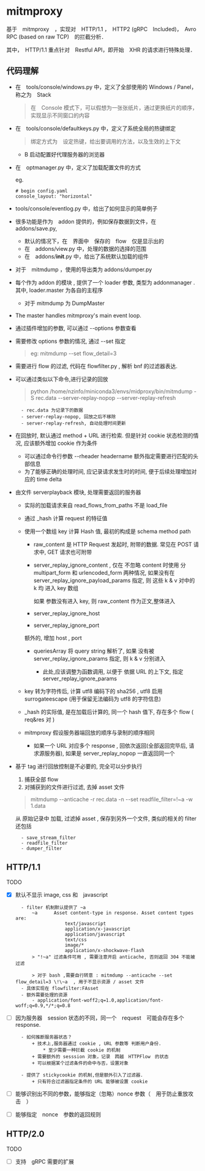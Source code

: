 # mitmproxy

基于　mitmproxy　，实现对　HTTP/1.1 ，　HTTP2 (gRPC　Included)，　Avro RPC (based on raw TCP)　的拦截分析．

其中，　HTTP/1.1 重点针对　Restful API，即开始　XHR 的请求进行特殊处理．

## 代码理解

- 在　tools/console/windows.py 中，定义了全部使用的 Windows / Panel，称之为　Stack

    > 在　Console 模式下，可以假想为一张张纸片，通过更换纸片的顺序，实现显示不同窗口的内容

- 在　tools/console/defaultkeys.py 中，定义了系统全局的热键绑定

    > 绑定方式为　设定热键，给出要调用的方法，以及生效的上下文

    - B 启动配置好代理服务器的浏览器

- 在　optmanager.py 中，定义了加载配置文件的方式

    eg. 

    ```
    # begin config.yaml 
    console_layout: "horizontal"
    ```
- tools/console/eventlog.py 中，给出了如何显示的简单例子

- 很多功能是作为　addon 提供的，例如保存数据到文件，在　addons/save.py,

    - 默认的情况下，在　界面中　保存的　flow　仅是显示出的
    - 在　addons/view.py 中，处理的数据的选择的范围
    - 在　addons/__init__.py 中，给出了系统默认加载的组件

- 对于　mitmdump ，使用的导出类为 addons/dumper.py

- 每个作为 addon 的模块 , 提供了一个 loader 参数, 类型为 addonmanager . 其中, loader.master 为各自的主程序

    - 对于 mitmdump 为 DumpMaster

- The master handles mitmproxy's main event loop.

- 通过插件增加的参数, 可以通过 --options 参数查看

- 需要修改 options 参数的情况,  通过 --set 指定

    > eg: mitmdump --set flow_detail=3

- 需要进行 flow 的过滤, 代码在 flowfilter.py , 解析 bnf 的过滤器表达.

- 可以通过类似以下命令,进行记录的回放

    > python /home/nzinfo/miniconda3/envs/midproxy/bin/mitmdump -S rec.data --server-replay-nopop --server-replay-refresh

        - rec.data 为记录下的数据
        - server-replay-nopop, 回放之后不移除
        - server-replay-refresh, 自动处理时间更新

- 在回放时, 默认通过 method + URL 进行检索. 但是针对 cookie 状态检测的情况, 应该额外增加 cookie 作为条件
    
    - 可以通过命令行参数 --rheader headername 额外指定需要进行匹配的头部信息
    - 为了能够正确的处理时间, 应记录请求发生时的时间, 便于后续处理增加对应的 time delta 

- 由文件 serverplayback 模块, 处理需要返回的服务器 

    - 实际的加载请求来自 read_flows_from_paths 不是 load_file

    - 通过 _hash 计算 request 的特征值

    - 使用一个数组 key 计算 Hash 值, 最初的构成是 schema method path

        + raw_content 是 HTTP Request 发起时, 附带的数据. 常见在 POST 请求中, GET 请求也可附带
        + server_replay_ignore_content , 仅在 不忽略 content 时使用
            分 multipart_form 和 urlencoded_form 两种情况,
            如果没有在 server_replay_ignore_payload_params 指定, 则 这些 k & v 对中的 k 均 进入 key 数组

            如果 参数没有进入 key, 则  raw_content 作为正文,整体进入
        + server_replay_ignore_host
        + server_replay_ignore_port

        额外的, 增加 host , port 

        + queriesArray 将 query string 解析了, 如果 没有被 server_replay_ignore_params 指定, 则 k & v 分别进入

            * 此处,应该调整为函数调用, 以便于 依据 URL 的上下文, 指定 server_replay_ignore_params

    - key 转为字符传后, 计算 utf8 编码下的 sha256 , utf8 启用 surrogateescape (用于保留无法编码为 utf8 的字符信息)
    - _hash 的实际值, 是在加载后计算的, 同一个 hash 值下, 存在多个 flow ( req&res 对 )
    - mitmproxy 假设服务器端回放的顺序与录制的顺序相同

        * 如果一个 URL 对应多个 response , 回依次返回(全部返回完毕后, 请求源服务器), 如果是 server_replay_nopop 一直返回同一个

- 基于 tag 进行回放控制是不必要的, 完全可以分步执行

    1. 捕获全部 flow
    2. 对捕获到的文件进行过滤, 去掉 asset 文件

    > mitmdump --anticache -r rec.data -n --set readfile_filter=\!\~a -w 1.data

    从 原始记录中 加载, 过滤掉 asset , 保存到另外一个文件, 类似的相关的 filter 还包括

        - save_stream_filter
        - readfile_filter
        - dumper_filter

## HTTP/1.1

TODO

- [X] 默认不显示 image, css 和　javascript

        - filter 机制默认提供了 ~a 
            ~a      Asset content-type in response. Asset content types are:
                        text/javascript
                        application/x-javascript
                        application/javascript
                        text/css
                        image/*
                        application/x-shockwave-flash
            > "!~a" 过滤条件可用 , 需要注意开启 anticache, 否则返回 304 不能被过滤

            > 对于 bash ,需要自行转意 : mitmdump --anticache --set flow_detail=3 \!\~a  , 用于不显示资源 / asset 文件
        - 具体实现在 flowfilter:FAsset 
        - 额外需要处理的资源
            - application/font-woff2;q=1.0,application/font-woff;q=0.9,*/*;q=0.8

- [ ] 因为服务器　session 状态的不同，同一个　request　可能会存在多个 response.
    
        - 如何推断服务器状态？
            + 技术上,服务器通过 cookie , URL 参数等 判断用户身份.
                * 至少需要一种拦截 cookie 的机制
            + 需要额外的 sesssion 对象，记录　跨越　HTTPFlow　的状态
            + 可以根据某个过滤条件的命中与否，设置对象

        - 提供了 stickycookie 的机制,但是额外引入了过滤器.
            + 只有符合过滤器指定条件的 URL 能够被设置 cookie

- [ ] 能够识别出不同的参数，能够指定（忽略）nonce 参数（　用于防止重放攻击　）
- [ ] 能够指定　nonce　参数的返回规则

## HTTP/2.0

TODO

- [ ] 支持　gRPC 需要的扩展

